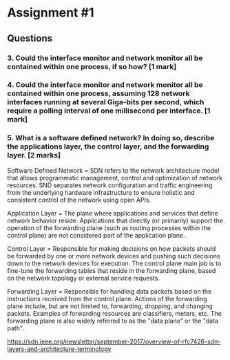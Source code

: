# Assignment #1

## Questions

### 3.	Could the interface monitor and network monitor all be contained within one process, if so how? [1 mark]




### 4.	Could the interface monitor and network monitor all be contained within one process, assuming 128 network interfaces running at several Giga-bits per second, which require a polling interval of one millisecond per interface. [1 mark]



### 5.	What is a software defined network? In doing so, describe the applications layer, the control layer, and the forwarding layer. [2 marks]

Software Defined Network = SDN refers to the network architecture model that allows programmatic management, control and optimization of network resources. SND separates network configuration and traffic engineering from the underlying hardware infrastructure to ensure holistic and consistent control of the network using open APIs. 

Application Layer = The plane where applications and services that define network behavior reside. Applications that directly (or primarily) support the operation of the forwarding plane (such as routing processes within the control plane) are not considered part of the application plane.

Control Layer = Responsible for making decisions on how packets should be forwarded by one or more network devices and pushing such decisions down to the network devices for execution. The control plane main job is to fine-tune the forwarding tables that reside in the forwarding plane, based on the network topology or external service requests.

Forwarding Layer = Responsible for handling data packets based on the instructions received from the control plane. Actions of the forwarding plane include, but are not limited to, forwarding, dropping, and changing packets. Examples of forwarding resources are classifiers, meters, etc. The forwarding plane is also widely referred to as the "data plane" or the "data path".

https://sdn.ieee.org/newsletter/september-2017/overview-of-rfc7426-sdn-layers-and-architecture-terminology
